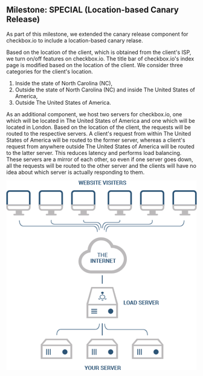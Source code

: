 ## Milestone: SPECIAL (Location-based Canary Release)
As part of this milestone, we extended the canary release component for checkbox.io to include a location-based canary relase. 

Based on the location of the client, which is obtained from the client's ISP, we turn on/off features on checkbox.io. The title bar of checkbox.io's index page is modified based on the location of the client. We consider three categories for the client's location. 
1. Inside the state of North Carolina (NC),
2. Outside the state of North Carolina (NC) and inside The United States of America,
3. Outside The United States of America.

As an additional component, we host two servers for checkbox.io, one which will be located in The United States of America and one which will be located in London. Based on the location of the client, the requests will be routed to the respective servers. A client's request from within The United States of America will be routed to the former server, whereas a client's request from anywhere outside The United States of America will be routed to the latter server. This reduces latency and performs load balancing. These servers are a mirror of each other, so even if one server goes down, all the requests will be routed to the other server and the clients will have no idea about which server is actually responding to them. 

![img](/content/load-balancer.png)
